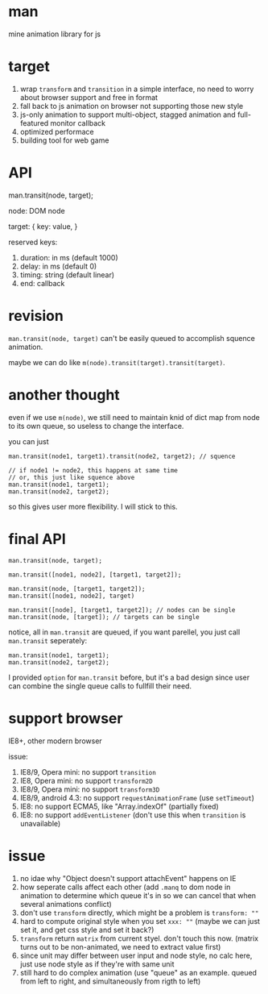 # man
mine animation library for js

# target

1. wrap `transform` and `transition` in a simple interface, no need to worry about browser support and free in format
2. fall back to js animation on browser not supporting those new style
3. js-only animation to support multi-object, stagged animation and full-featured monitor callback
4. optimized performace
5. building tool for web game

# API

man.transit(node, target);

node: DOM node

target: {
    key: value,
}

reserved keys:

1. duration: in ms (default 1000)
2. delay: in ms (default 0)
3. timing: string (default linear)
4. end: callback

# revision

`man.transit(node, target)` can't be easily queued to accomplish squence animation.

maybe we can do like `m(node).transit(target).transit(target)`.

# another thought

even if we use `m(node)`, we still need to maintain knid of dict map from node to its own queue, so useless to change the interface.

you can just

    man.transit(node1, target1).transit(node2, target2); // squence

    // if node1 != node2, this happens at same time
    // or, this just like squence above
    man.transit(node1, target1);
    man.transit(node2, target2);

so this gives user more flexibility. I will stick to this.

# final API

    man.transit(node, target);

    man.transit([node1, node2], [target1, target2]);

    man.transit(node, [target1, target2]);
    man.transit([node1, node2], target)

    man.transit([node], [target1, target2]); // nodes can be single
    man.transit(node, [target]); // targets can be single

notice, all in `man.transit` are queued, if you want parellel, you just call `man.transit` seperately:

    man.transit(node1, target1);
    man.transit(node2, target2);

I provided `option` for `man.transit` before, but it's a bad design since user can combine the single queue calls to fullfill their need.

# support browser

IE8+, other modern browser

issue:

1. IE8/9, Opera mini: no support `transition`
2. IE8, Opera mini: no support `transform2D`
3. IE8/9, Opera mini: no support `transform3D`
4. IE8/9, android 4.3: no support `requestAnimationFrame`  (use `setTimeout`)
5. IE8: no support ECMA5, like "Array.indexOf" (partially fixed)
6. IE8: no support `addEventListener` (don't use this when `transition` is unavailable)

# issue

1. no idae why "Object doesn't support attachEvent" happens on IE
2. how seperate calls affect each other (add `.manq` to dom node in animation to determine which queue it's in so we can cancel that when several animations conflict)
3. don't use `transform` directly, which might be a problem is `transform: ""`
4. hard to compute original style when you set `xxx: ""` (maybe we can just set it, and get css style and set it back?)
5. `transform` return `matrix` from current styel. don't touch this now. (matrix turns out to be non-animated, we need to extract value first)
6. since unit may differ between user input and node style, no calc here, just use node style as if they're with same unit
7. still hard to do complex animation (use "queue" as an example. queued from left to right, and simultaneously from rigth to left)
